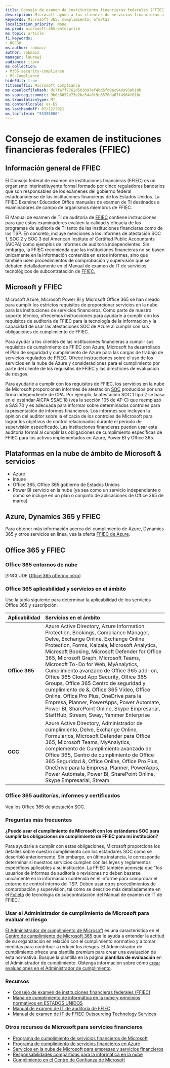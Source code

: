 ```yaml
---
title: Consejo de examen de instituciones financieras federales (FFIEC)
description: Microsoft ayuda a los clientes de servicios financieros a cumplir con los requisitos de auditoría del Consejo federal de examen de instituciones financieras (FFIEC).
keywords: Microsoft 365, cumplimiento, ofertas
localization_priority: None
ms.prod: microsoft-365-enterprise
ms.topic: article
f1.keywords:
- NOCSH
ms.author: robmazz
author: robmazz
manager: laurawi
audience: itpro
ms.collection:
- M365-security-compliance
- MS-Compliance
hideEdit: true
titleSuffix: Microsoft Compliance
ms.openlocfilehash: dc7fa7f7762d503097ef4bd6fd9ec948993ab10b
ms.sourcegitcommit: 9b0c8852e73e2be54a0f9c6570da67f4964f616c
ms.translationtype: MT
ms.contentlocale: es-ES
ms.lasthandoff: 07/12/2021
ms.locfileid: "53385080"
---
```

# <a name="federal-financial-institutions-examination-council-ffiec"></a>Consejo de examen de instituciones financieras federales (FFIEC)

## <a name="ffiec-overview"></a>Información general de FFIEC

El Consejo federal de examen de instituciones financieras (FFIEC) es un organismo interinstituyente formal formado por cinco reguladores bancarios que son responsables de los exámenes del gobierno federal estadounidense de las instituciones financieras de los Estados Unidos. La FFIEC Examiner Education Office manuales de examen de TI destinados a examinadores de campo de organismos miembros de FFIEC.

El Manual de examen de TI de auditoría de [FFIEC](https://ithandbook.ffiec.gov/it-booklets/audit.aspx) contiene instrucciones para que estos examinadores evalúen la calidad y eficacia de los programas de auditoría de TI tanto de las instituciones financieras como de los TSP. En concreto, incluye menciones a los informes de atestación SOC 1, SOC 2 y SOC 3 del American Institute of Certified Public Accountants (AICPA) como ejemplos de informes de auditoría independientes. Sin embargo, la FFIEC recomienda que las instituciones financieras no se basen únicamente en la información contenida en estos informes, sino que también usen procedimientos de comprobación y supervisión que se debaten detalladamente en el Manual de examen de IT de servicios tecnológicos de subcontratación de [FFIEC.](https://ithandbook.ffiec.gov/it-booklets/outsourcing-technology-services.aspx)

## <a name="microsoft-and-ffiec"></a>Microsoft y FFIEC

Microsoft Azure, Microsoft Power BI y Microsoft Office 365 se han creado para cumplir los estrictos requisitos de proporcionar servicios en la nube para las instituciones de servicios financieros. Como parte de nuestro soporte técnico, ofrecemos instrucciones para ayudarle a cumplir con los requisitos de auditoría de FFIEC para la tecnología de la información y la capacidad de usar las atestaciones SOC de Azure al cumplir con sus obligaciones de cumplimiento de FFIEC.

Para ayudar a los clientes de las instituciones financieras a cumplir sus requisitos de cumplimiento de FFIEC con Azure, Microsoft ha desarrollado el Plan de seguridad y cumplimiento de Azure para las cargas de trabajo de servicios regulados de [FFIEC.](https://servicetrust.microsoft.com/ViewPage/FFIECBlueprint) Ofrece instrucciones sobre el uso de los servicios en la nube de Azure y consideraciones para el cumplimiento por parte del cliente de los requisitos de FFIEC y las directrices de evaluación de riesgos.

Para ayudarle a cumplir con los requisitos de FFIEC, los servicios en la nube de Microsoft proporcionan informes de atestación [SOC](offering-SOC.md) producidos por una firma independiente de CPA. Por ejemplo, la atestación SOC 1 tipo 2 se basa en el estándar AICPA SSAE 18 (vea la sección 105 de AT-C) que reemplazó a SAS 70 y es adecuada para informar sobre determinados controles para la presentación de informes financieros. Los informes soc incluyen la opinión del auditor sobre la eficacia de los controles de Microsoft para lograr los objetivos de control relacionados durante el período de supervisión especificado. Las instituciones financieras pueden usar esta auditoría formal al cumplir las obligaciones de cumplimiento específicas de FFIEC para los activos implementados en Azure, Power BI y Office 365.

## <a name="microsoft-in-scope-cloud-platforms--services"></a>Plataformas en la nube de ámbito de Microsoft & servicios

- Azure
- Intune
- Office 365, Office 365 gobierno de Estados Unidos
- Power BI servicio en la nube (ya sea como un servicio independiente o como se incluye en un plan o conjunto de aplicaciones de Office 365 de marca)

## <a name="azure-dynamics-365-and-ffiec"></a>Azure, Dynamics 365 y FFIEC

Para obtener más información acerca del cumplimiento de Azure, Dynamics 365 y otros servicios en línea, vea la oferta [FFIEC de Azure](/azure/compliance/offerings/offering-ffiec-us).

## <a name="office-365-and-ffiec"></a>Office 365 y FFIEC

### <a name="office-365-cloud-environments"></a>Office 365 entornos de nube

[!INCLUDE [Office 365 offering intro](../includes/o365-offering-introduction.md)]

### <a name="office-365-applicability-and-in-scope-services"></a>Office 365 aplicabilidad y servicios en el ámbito

Use la tabla siguiente para determinar la aplicabilidad de los servicios Office 365 y suscripción:

| **Aplicabilidad** | **Servicios en el ámbito** |
|:------------------|:----------------------|
| **Office 365** | Azure Active Directory, Azure Information Protection, Bookings, Compliance Manager, Delve, Exchange Online, Exchange Online Protection, Forms, Kaizala, Microsoft Analytics, Microsoft Booking, Microsoft Defender for Office 365, Microsoft Graph, Microsoft Teams, Microsoft To-Do for Web, MyAnalytics, Cumplimiento avanzado de Office 365 add-on, Office 365 Cloud App Security, Office 365 Groups, Office 365 Centro de seguridad y cumplimiento de &, Office 365 Video, Office Online, Office Pro Plus, OneDrive para la Empresa, Planner, PowerApps, Power Automate, Power BI, SharePoint Online, Skype Empresarial, StaffHub, Stream, Sway, Yammer Enterprise |
| **GCC** | Azure Active Directory, Administrador de cumplimiento, Delve, Exchange Online, Formularios, Microsoft Defender para Office 365, Microsoft Teams, MyAnalytics, complemento de Cumplimiento avanzado de Office 365, Centro de cumplimiento de Office 365 Seguridad &, Office Online, Office Pro Plus, OneDrive para la Empresa, Planner, PowerApps, Power Automate, Power BI, SharePoint Online, Skype Empresarial, Stream |

### <a name="office-365-audits-reports-and-certificates"></a>Office 365 auditorías, informes y certificados

Vea los Office 365 de atestación SOC.

### <a name="frequently-asked-questions"></a>Preguntas más frecuentes

**¿Puedo usar el cumplimiento de Microsoft con los estándares SOC para cumplir las obligaciones de cumplimiento de FFIEC para mi institución?**

Para ayudarle a cumplir con estas obligaciones, Microsoft proporciona los detalles sobre nuestro cumplimiento con los estándares SOC como se describió anteriormente. Sin embargo, en última instancia, le corresponde determinar si nuestros servicios cumplen con las leyes y reglamentos específicos aplicables a su institución. La FFIEC también aconseja que "los usuarios de informes de auditoría o revisiones no deben basarse únicamente en la información contenida en el informe para comprobar el entorno de control interno del TSP. Deben usar otros procedimientos de comprobación y supervisión, tal como se describe más detalladamente en el [Folleto](https://ithandbook.ffiec.gov/it-booklets/outsourcing-technology-services.aspx) de tecnología de subcontratación del Manual de examen de IT de FFIEC.'

### <a name="use-microsoft-compliance-manager-to-assess-your-risk"></a>Usar el Administrador de cumplimiento de Microsoft para evaluar el riesgo

[El Administrador de cumplimiento de Microsoft](/microsoft-365/compliance/compliance-manager) es una característica en el [Centro de cumplimiento de Microsoft 365](/microsoft-365/compliance/microsoft-365-compliance-center) que le ayuda a entender la actitud de su organización en relación con el cumplimiento normativo y a tomar medidas para contribuir a reducir los riesgos. El Administrador de cumplimiento ofrece una plantilla premium para crear una evaluación de esta normativa. Busque la plantilla en la página **plantillas de evaluación** en el Administrador de cumplimiento. Obtenga información sobre cómo [crear evaluaciones en el Administrador de cumplimiento](/microsoft-365/compliance/compliance-manager-assessments).

### <a name="resources"></a>Recursos

- [Consejo de examen de instituciones financieras federales (FFIEC)](https://www.ffiec.gov/)
- [Mapa de cumplimiento de informática en la nube y principios normativos en ESTADOS UNIDOS](https://servicetrust.microsoft.com/ViewPage/TrustDocuments?command=Download&downloadType=Document&downloadId=5b483567-00b0-4d86-96ae-ee887dadb61c&docTab=6d000410-c9e9-11e7-9a91-892aae8839ad_Compliance_Guides)
- [Manual de examen de IT de auditoría de FFIEC](https://ithandbook.ffiec.gov/it-booklets/audit.aspx)
- [Manual de examen de IT de FFIEC Outsourcing Technology Services](https://ithandbook.ffiec.gov/it-booklets/outsourcing-technology-services.aspx)

### <a name="other-microsoft-resources-for-financial-services"></a>Otros recursos de Microsoft para servicios financieros

- [Programa de cumplimiento de servicios financieros de Microsoft](https://www.microsoft.com/download/details.aspx?id=55332)
- [Programa de cumplimiento de servicios financieros en Azure](https://azure.microsoft.com/resources/videos/azurecon-2015-financial-services-compliance-in-azure/)
- [Servicios en la nube de Microsoft para empresas y servicios financieros](https://servicetrust.microsoft.com/viewpage/financialservicesoverview)
- [Responsabilidades compartidas para la informática en la nube](https://aka.ms/sharedresponsibility)
- [Cumplimiento en el Centro de Confianza de Microsoft](https://www.microsoft.com/trust-center/compliance/compliance-overview)
